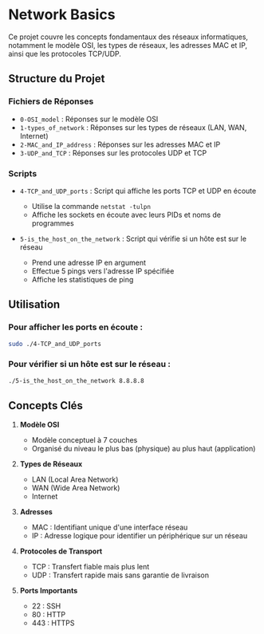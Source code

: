 # Network Basics

Ce projet couvre les concepts fondamentaux des réseaux informatiques, notamment le modèle OSI, les types de réseaux, les adresses MAC et IP, ainsi que les protocoles TCP/UDP.

## Structure du Projet

### Fichiers de Réponses
- `0-OSI_model` : Réponses sur le modèle OSI
- `1-types_of_network` : Réponses sur les types de réseaux (LAN, WAN, Internet)
- `2-MAC_and_IP_address` : Réponses sur les adresses MAC et IP
- `3-UDP_and_TCP` : Réponses sur les protocoles UDP et TCP

### Scripts
- `4-TCP_and_UDP_ports` : Script qui affiche les ports TCP et UDP en écoute
  - Utilise la commande `netstat -tulpn`
  - Affiche les sockets en écoute avec leurs PIDs et noms de programmes

- `5-is_the_host_on_the_network` : Script qui vérifie si un hôte est sur le réseau
  - Prend une adresse IP en argument
  - Effectue 5 pings vers l'adresse IP spécifiée
  - Affiche les statistiques de ping

## Utilisation

### Pour afficher les ports en écoute :
```bash
sudo ./4-TCP_and_UDP_ports
```

### Pour vérifier si un hôte est sur le réseau :
```bash
./5-is_the_host_on_the_network 8.8.8.8
```

## Concepts Clés

1. **Modèle OSI**
   - Modèle conceptuel à 7 couches
   - Organisé du niveau le plus bas (physique) au plus haut (application)

2. **Types de Réseaux**
   - LAN (Local Area Network)
   - WAN (Wide Area Network)
   - Internet

3. **Adresses**
   - MAC : Identifiant unique d'une interface réseau
   - IP : Adresse logique pour identifier un périphérique sur un réseau

4. **Protocoles de Transport**
   - TCP : Transfert fiable mais plus lent
   - UDP : Transfert rapide mais sans garantie de livraison

5. **Ports Importants**
   - 22 : SSH
   - 80 : HTTP
   - 443 : HTTPS 